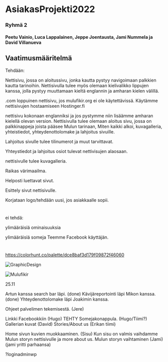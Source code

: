 # AsiakasProjekti2022
### Ryhmä 2
#### Peetu Vainio, Luca Lappalainen, Jeppe Joentausta, Jami Nummela ja David Villanueva

## Vaatimusmääritelmä

Tehdään:

Nettisivu, jossa on aloitussivu, jonka kautta pystyy navigoimaan palkkien kautta tarinoihin.
Nettisivulla tulee myös olemaan kielivalikko lippujen kanssa, jolla pystyy muuttamaan kieltä englannin ja amharan kielen välillä.

.com loppuinen nettisivu, jos mulufikir.org ei ole käytettävissä. 
Käytämme nettisivujen hostaamiseen Hostinger.fi

nettisivu kokonaan englanniksi ja jos pystymme niin lisäämme amharan kielellä olevan version. 
Nettisivulla tulee olemaan aloitus sivu, jossa on palkkinappeja joista pääsee Mulun tarinaan, Miten kaikki alkoi, kuvagalleria, yhteistiedot, yhteydenottolomake ja lahjoitus sivuille. 

Lahjoitus sivulle tulee tilinumerot ja muut tarvittavat.

Yhteystiedot ja lahjoitus osiot tulevat nettivisujen alaosaan.

nettisivulle tulee kuvagalleria.

Raikas värimaailma.

Helposti luettavat sivut.

Esittely sivut nettisivulle.

Korjataan logo/tehdään uusi, jos asiakkaalle sopii.
#
ei tehdä: 

ylimääräisiä ominaisuuksia

ylimääräisiä someja
Teemme Facebook käyttäjän.
#


https://colorhunt.co/palette/dce8baf3d179f09872f46060

![GraphicDesign](https://user-images.githubusercontent.com/113332647/199189975-33b3350d-f15a-409d-848a-7487938b4bbc.png)


![Mulufikir](https://user-images.githubusercontent.com/113332647/199446119-74724fcd-fdb6-4014-a0fa-3aadd9eb0501.png)

25.11

Artun kanssa search bar läpi. (done)
Kävijäreportointi läpi Mikon kanssa. (done)
Yhteydenottolomake läpi Joakimin kanssa.

Ohjeet palvelimen tekemisestä. (Jere)


Linkki Facebookkiin (Hugo) TEHTY
Somejakonappula. (Hugo/Tiimi?)
Gallerian kuvat (David)
Stories/About us (Erikan tiimi)

Home sivun kuvien muokkaaminen. (Sisu)
Kun sisu on valmis vaihdamme Mulun storyn nettisivulle ja more about us.
Mulun storyn vaihtaminen (Jami) (jami yritti parhaansa)

?loginadminwp

